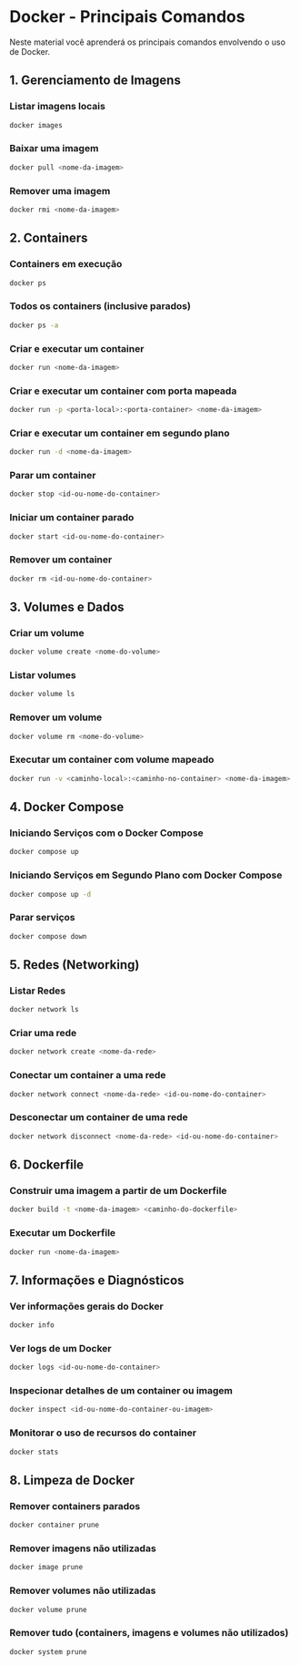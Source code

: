 # Docker - Principais Comandos

Neste material você aprenderá os principais comandos envolvendo o uso de Docker.

## 1. Gerenciamento de Imagens

### Listar imagens locais
```bash
docker images
```

### Baixar uma imagem
```bash
docker pull <nome-da-imagem>
```

### Remover uma imagem
```bash
docker rmi <nome-da-imagem>
```

## 2. Containers

### Containers em execução
```bash
docker ps
```

### Todos os containers (inclusive parados)
```bash
docker ps -a
```

### Criar e executar um container
```bash
docker run <nome-da-imagem>
```

### Criar e executar um container com porta mapeada
```bash
docker run -p <porta-local>:<porta-container> <nome-da-imagem>
```

### Criar e executar um container em segundo plano
```bash
docker run -d <nome-da-imagem>
```

### Parar um container
```bash
docker stop <id-ou-nome-do-container>
```

### Iniciar um container parado
```bash
docker start <id-ou-nome-do-container>
```

### Remover um container
```bash
docker rm <id-ou-nome-do-container>
```

## 3. Volumes e Dados

### Criar um volume
```bash
docker volume create <nome-do-volume>
```

### Listar volumes
```bash
docker volume ls
```

### Remover um volume
```bash
docker volume rm <nome-do-volume>
```

### Executar um container com volume mapeado
```bash
docker run -v <caminho-local>:<caminho-no-container> <nome-da-imagem>
```

## 4. Docker Compose

### Iniciando Serviços com o Docker Compose
```bash
docker compose up
```

### Iniciando Serviços em Segundo Plano com Docker Compose
```bash
docker compose up -d
```

### Parar serviços
```bash
docker compose down
```

## 5. Redes (Networking)

### Listar Redes
```bash
docker network ls
```

### Criar uma rede
```bash
docker network create <nome-da-rede>
```

### Conectar um container a uma rede
```bash
docker network connect <nome-da-rede> <id-ou-nome-do-container>
```

### Desconectar um container de uma rede
```bash
docker network disconnect <nome-da-rede> <id-ou-nome-do-container>
```

## 6. Dockerfile

### Construir uma imagem a partir de um Dockerfile
```bash
docker build -t <nome-da-imagem> <caminho-do-dockerfile>
```

### Executar um Dockerfile
```bash
docker run <nome-da-imagem>
```

## 7. Informações e Diagnósticos

### Ver informações gerais do Docker
```bash
docker info
```

### Ver logs de um Docker
```bash
docker logs <id-ou-nome-do-container>
```

### Inspecionar detalhes de um container ou imagem
```bash
docker inspect <id-ou-nome-do-container-ou-imagem>
```

### Monitorar o uso de recursos do container
```bash
docker stats
```

## 8. Limpeza de Docker

### Remover containers parados
```bash
docker container prune
```

### Remover imagens não utilizadas
```bash
docker image prune
```

### Remover volumes não utilizadas
```bash
docker volume prune
```

### Remover tudo (containers, imagens e volumes não utilizados)
```bash
docker system prune
```